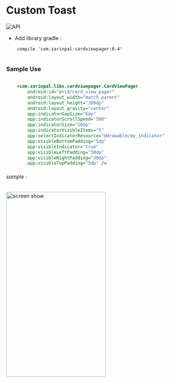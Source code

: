 # Custom Toast

![API](https://img.shields.io/badge/API-14%2B-blue.svg?style=flat)
- Add library gradle : 

```Gradle
    compile 'com.zarinpal:cardviewpager:0.4'
        
```
### Sample Use
```XML

    <com.zarinpal.libs.cardviwepager.CardViewPager
        android:id="@+id/card_view_pager"
        android:layout_width="match_parent"
        android:layout_height="300dp"
        android:layout_gravity="center"
        app:indicatorGapSize="6dp"
        app:indicatorScrollSpeed="500"
        app:indicatorSize="10dp"
        app:indicatorVisibleItems="5"
        app:selectIndicatorResource="@drawable/my_indicator"
        app:visibleBottomPadding="5dp"
        app:visibleIndicator="true"
        app:visibleLeftPadding="30dp"
        app:visibleRightPadding="30dp"
        app:visibleTopPadding="5dp" />

```

###### sample : 

<img src="https://raw.githubusercontent.com/FarshidRoohi/cardViewPager/master/image/sample_image.png" alt="screen show" width="270px" height="500px">